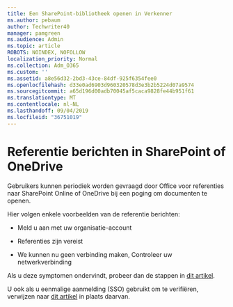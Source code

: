 ```yaml
---
title: Een SharePoint-bibliotheek openen in Verkenner
ms.author: pebaum
author: Techwriter40
manager: pamgreen
ms.audience: Admin
ms.topic: article
ROBOTS: NOINDEX, NOFOLLOW
localization_priority: Normal
ms.collection: Adm_O365
ms.custom: ''
ms.assetid: a8e56d32-2bd3-43ce-84df-925f6354fee0
ms.openlocfilehash: d33e0ad6903d960320578d3e3b2b5224d07a9574
ms.sourcegitcommit: a65d196d00adb70045af5caca9828fe44b951f61
ms.translationtype: MT
ms.contentlocale: nl-NL
ms.lasthandoff: 09/04/2019
ms.locfileid: "36751019"
---
```

# <a name="credential-messages-in-sharepoint-or-onedrive"></a>Referentie berichten in SharePoint of OneDrive

Gebruikers kunnen periodiek worden gevraagd door Office voor referenties naar SharePoint Online of OneDrive bij een poging om documenten te openen.

Hier volgen enkele voorbeelden van de referentie berichten:

- Meld u aan met uw organisatie-account

- Referenties zijn vereist

- We kunnen nu geen verbinding maken, Controleer uw netwerkverbinding

Als u deze symptomen ondervindt, probeer dan de stappen in [dit artikel](https://support.microsoft.com/help/2913639/office-applications-periodically-prompt-for-credentials-to-sharepoint).

U ook als u eenmalige aanmelding (SSO) gebruikt om te verifiëren, verwijzen naar [dit artikel](https://support.microsoft.com/help/4025962/cant-sign-in-after-update-to-office-2016-build-16-0-7967-on-windows-10) in plaats daarvan.

